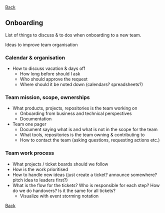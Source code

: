 [Back](../README.md)

## Onboarding

List of things to discuss & to dos when onboarding to a new team.

Ideas to improve team organisation

### Calendar & organisation

- How to discuss vacation & days off
  - How long before should I ask
  - Who should approve the request
  - Where should it be noted down (calendars? spreadsheets?)

### Team mission, scope, ownerships

- What products, projects, repositories is the team working on
  - Onboarding from business and technical perspectives
  - Documentation
- Team one pager
  - Document saying what is and what is not in the scope for the team
  - What tools, repositories is the team owning & contributing to
  - How to contact the team (asking questions, requesting actions etc.)

### Team work process

- What projects / ticket boards should we follow
- How is the work prioritised
- How to handle new ideas (just create a ticket? announce somewhere? pitch idea to leaders first?)
- What is the flow for the tickets? Who is responsible for each step? How do we do handovers? Is it the same for all tickets?
  - Visualize with event storming notation

[Back](../README.md)
